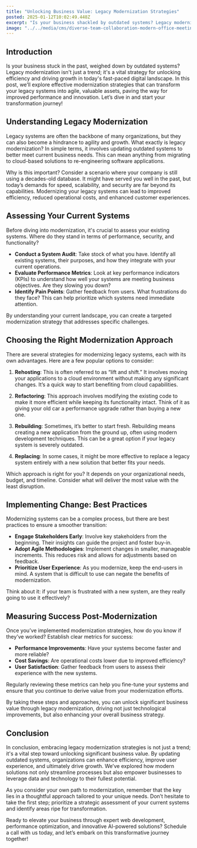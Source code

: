 ```yaml
---
title: "Unlocking Business Value: Legacy Modernization Strategies"
posted: 2025-01-12T10:02:49.448Z
excerpt: "Is your business shackled by outdated systems? Legacy modernization is essential for agility and growth. Unleash your potential in the digital age—start your transformation today!"
image: "../../media/cms/diverse-team-collaboration-modern-office-meeting.png"
---
```


## Introduction

Is your business stuck in the past, weighed down by outdated systems? Legacy modernization isn't just a trend; it's a vital strategy for unlocking efficiency and driving growth in today's fast-paced digital landscape. In this post, we’ll explore effective modernization strategies that can transform your legacy systems into agile, valuable assets, paving the way for improved performance and innovation. Let’s dive in and start your transformation journey!

## Understanding Legacy Modernization

Legacy systems are often the backbone of many organizations, but they can also become a hindrance to agility and growth. What exactly is legacy modernization? In simple terms, it involves updating outdated systems to better meet current business needs. This can mean anything from migrating to cloud-based solutions to re-engineering software applications.  

Why is this important? Consider a scenario where your company is still using a decades-old database. It might have served you well in the past, but today’s demands for speed, scalability, and security are far beyond its capabilities. Modernizing your legacy systems can lead to improved efficiency, reduced operational costs, and enhanced customer experiences.  

## Assessing Your Current Systems

Before diving into modernization, it's crucial to assess your existing systems. Where do they stand in terms of performance, security, and functionality?  

- **Conduct a System Audit**: Take stock of what you have. Identify all existing systems, their purposes, and how they integrate with your current operations.  
- **Evaluate Performance Metrics**: Look at key performance indicators (KPIs) to understand how well your systems are meeting business objectives. Are they slowing you down?  
- **Identify Pain Points**: Gather feedback from users. What frustrations do they face? This can help prioritize which systems need immediate attention.
  
By understanding your current landscape, you can create a targeted modernization strategy that addresses specific challenges.

## Choosing the Right Modernization Approach

There are several strategies for modernizing legacy systems, each with its own advantages. Here are a few popular options to consider:

1. **Rehosting**: This is often referred to as “lift and shift.” It involves moving your applications to a cloud environment without making any significant changes. It’s a quick way to start benefiting from cloud capabilities.
   
2. **Refactoring**: This approach involves modifying the existing code to make it more efficient while keeping its functionality intact. Think of it as giving your old car a performance upgrade rather than buying a new one.

3. **Rebuilding**: Sometimes, it’s better to start fresh. Rebuilding means creating a new application from the ground up, often using modern development techniques. This can be a great option if your legacy system is severely outdated.

4. **Replacing**: In some cases, it might be more effective to replace a legacy system entirely with a new solution that better fits your needs.
   
Which approach is right for you? It depends on your organizational needs, budget, and timeline. Consider what will deliver the most value with the least disruption.

## Implementing Change: Best Practices

Modernizing systems can be a complex process, but there are best practices to ensure a smoother transition:

- **Engage Stakeholders Early**: Involve key stakeholders from the beginning. Their insights can guide the project and foster buy-in.
- **Adopt Agile Methodologies**: Implement changes in smaller, manageable increments. This reduces risk and allows for adjustments based on feedback.
- **Prioritize User Experience**: As you modernize, keep the end-users in mind. A system that is difficult to use can negate the benefits of modernization.  

Think about it: if your team is frustrated with a new system, are they really going to use it effectively?  

## Measuring Success Post-Modernization

Once you’ve implemented modernization strategies, how do you know if they’ve worked? Establish clear metrics for success:

- **Performance Improvements**: Have your systems become faster and more reliable?  
- **Cost Savings**: Are operational costs lower due to improved efficiency?  
- **User Satisfaction**: Gather feedback from users to assess their experience with the new systems.
  
Regularly reviewing these metrics can help you fine-tune your systems and ensure that you continue to derive value from your modernization efforts.

By taking these steps and approaches, you can unlock significant business value through legacy modernization, driving not just technological improvements, but also enhancing your overall business strategy.

## Conclusion

In conclusion, embracing legacy modernization strategies is not just a trend; it's a vital step toward unlocking significant business value. By updating outdated systems, organizations can enhance efficiency, improve user experience, and ultimately drive growth. We’ve explored how modern solutions not only streamline processes but also empower businesses to leverage data and technology to their fullest potential.  

As you consider your own path to modernization, remember that the key lies in a thoughtful approach tailored to your unique needs. Don’t hesitate to take the first step; prioritize a strategic assessment of your current systems and identify areas ripe for transformation.

Ready to elevate your business through expert web development, performance optimization, and innovative AI-powered solutions? Schedule a call with us today, and let’s embark on this transformative journey together!